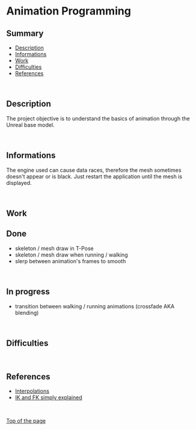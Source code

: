 # **Animation Programming**

## **Summary**
- [Description](##Description)
- [Informations](##Informations)
- [Work](##Work)
- [Difficulties](##Difficulties)
- [References](##References)

<br>

## **Description**

The project objective is to understand the basics of animation through the Unreal base model.

<br>

## **Informations**

The engine used can cause data races, therefore the mesh sometimes doesn't appear or is black. Just restart the application until the mesh is displayed.

<br>

## **Work**

Done
---
- skeleton / mesh draw in T-Pose
- skeleton / mesh draw when running / walking
- slerp between animation's frames to smooth

<br>

In progress
---
- transition between walking / running animations (crossfade AKA blending)

<br>

## **Difficulties**



<br>

## **References**

- [Interpolations](https://keithmaggio.wordpress.com/2011/02/15/math-magician-lerp-slerp-and-nlerp/)
- [IK and FK simply explained](https://www.youtube.com/watch?v=0a9qIj7kwiA)

<br>

[Top of the page](#top)